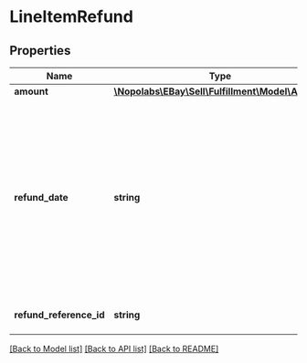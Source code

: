 # LineItemRefund

## Properties
Name | Type | Description | Notes
------------ | ------------- | ------------- | -------------
**amount** | [**\Nopolabs\EBay\Sell\Fulfillment\Model\Amount**](Amount.md) |  | [optional] 
**refund_date** | **string** | The date and time that the refund was issued for the line item. This timestamp is in ISO 8601 format, which uses the 24-hour Universal Coordinated Time (UTC) clock. This field is not returned until the refund has been issued. Format: YYYY-MM-DDTHH:MM:SS.SSSZ Example: 2015-08-04T19:09:02.768Z | [optional] 
**refund_reference_id** | **string** | This field is reserved for internal or future use. | [optional] 

[[Back to Model list]](../README.md#documentation-for-models) [[Back to API list]](../README.md#documentation-for-api-endpoints) [[Back to README]](../README.md)


